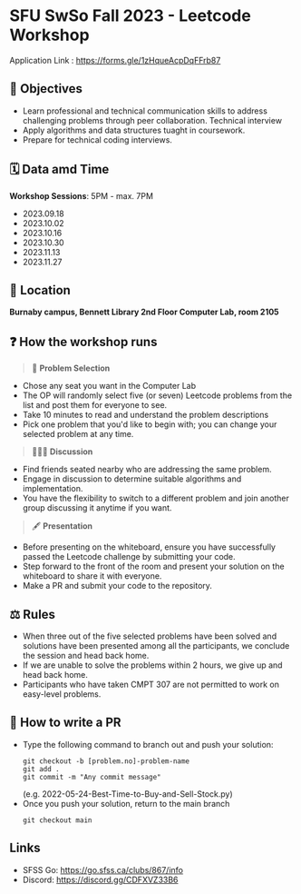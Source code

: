 # SFU SwSo Fall 2023 - Leetcode Workshop

Application Link : https://forms.gle/1zHqueAcpDqFFrb87

## 📝 Objectives

- Learn professional and technical communication skills to address challenging problems through peer collaboration. Technical interview
- Apply algorithms and data structures tuaght in coursework.
- Prepare for technical coding interviews.

## 🗓 Data amd Time
**Workshop Sessions**: 5PM - max. 7PM
- 2023.09.18
- 2023.10.02
- 2023.10.16
- 2023.10.30
- 2023.11.13
- 2023.11.27

## 🏫 Location

**Burnaby campus, Bennett Library 2nd Floor Computer Lab, room 2105**

## ❓ How the workshop runs

> 🤚 **Problem Selection**

- Chose any seat you want in the Computer Lab
- The OP will randomly select five (or seven) Leetcode problems from the list and post them for everyone to see.
- Take 10 minutes to read and understand the problem descriptions
- Pick one problem that you'd like to begin with; you can change your selected problem at any time.

> 🧑‍🤝‍🧑 **Discussion**

- Find friends seated nearby who are addressing the same problem.
- Engage in discussion to determine suitable algorithms and implementation.
- You have the flexibility to switch to a different problem and join another group discussing it anytime if you want.

> 🖋 **Presentation**
- Before presenting on the whiteboard, ensure you have successfully passed the Leetcode challenge by submitting your code.
- Step forward to the front of the room and present your solution on the whiteboard to share it with everyone.
- Make a PR and submit your code to the repository.

## ⚖️ Rules
- When three out of the five selected problems have been solved and solutions have been presented among all the participants, we conclude the session and head back home.
- If we are unable to solve the problems within 2 hours, we give up and head back home.
- Participants who have taken CMPT 307 are not permitted to work on easy-level problems.

## 💾 How to write a PR

- Type the following command to branch out and push your solution:  
  ```
  git checkout -b [problem.no]-problem-name 
  git add .    
  git commit -m "Any commit message"  
  ```
  (e.g. 2022-05-24-Best-Time-to-Buy-and-Sell-Stock.py)
- Once you push your solution, return to the main branch  
    ```
    git checkout main
    ```

## Links
- SFSS Go: https://go.sfss.ca/clubs/867/info  
- Discord: https://discord.gg/CDFXVZ33B6  